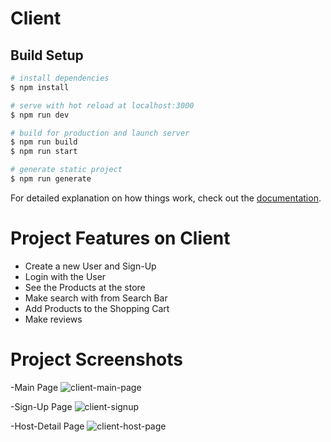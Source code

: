 # Client

## Build Setup

```bash
# install dependencies
$ npm install

# serve with hot reload at localhost:3000
$ npm run dev

# build for production and launch server
$ npm run build
$ npm run start

# generate static project
$ npm run generate
```

For detailed explanation on how things work, check out the [documentation](https://nuxtjs.org).

# Project Features on Client
 - Create a new User and Sign-Up
 - Login with the User
 - See the Products at the store
 - Make search with from Search Bar
 - Add Products to the Shopping Cart
 - Make reviews

# Project Screenshots 

 -Main Page
 ![client-main-page](https://user-images.githubusercontent.com/89178559/188185788-ea86579a-7d0a-425c-acf0-14bede5c89cb.png)
 
 -Sign-Up Page
 ![client-signup](https://user-images.githubusercontent.com/89178559/188186119-af036503-ce7a-4b92-8e19-e33727ce0b39.png)

-Host-Detail Page
![client-host-page](https://user-images.githubusercontent.com/89178559/188186383-e597757f-9064-4568-a98c-16019dc45b3c.png)


